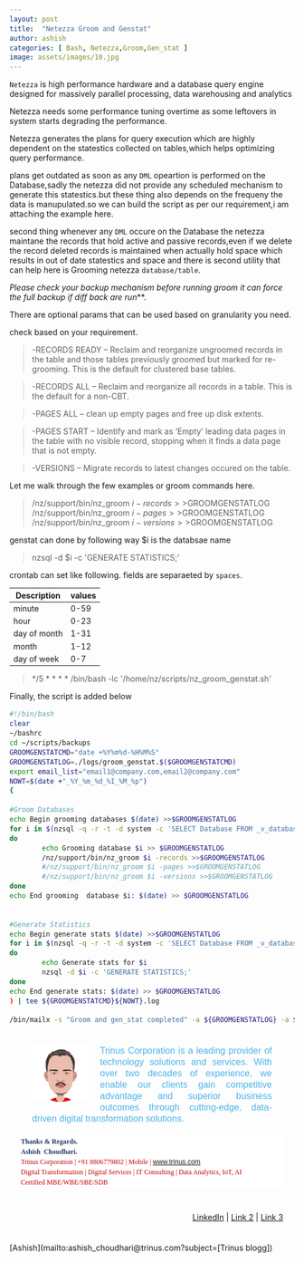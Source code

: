 ```yaml
---
layout: post
title:  "Netezza Groom and Genstat"
author: ashish
categories: [ Bash, Netezza,Groom,Gen_stat ]
image: assets/images/10.jpg
---
```

`Netezza` is high performance hardware and a database query engine designed for massively parallel processing, data warehousing and analytics

Netezza needs some performance tuning overtime as some leftovers in system starts degrading the performance.

Netezza generates the plans for query execution which are highly dependent on the statestics collected on tables,which helps optimizing query performance.

plans get outdated as soon as any `DML` opeartion is performed on the Database,sadly the netezza did not provide any scheduled mechanism to generate this statestics.but these thing also depends on the frequeny the data is manupulated.so we can build the script as per our requirement,i am attaching the example here.

second thing whenever any `DML` occure on the Database the netezza maintane the records that hold active and passive records,even if we delete the record deleted records is maintained when actually hold space which results in out of date statestics and space and there is second utility that can help here is Grooming netezza `database/table`.

 _Please check your backup mechanism before running groom it can force the full backup if diff back are run_**.

There are optional params that can be used based on granularity you need.

check based on your requirement.

>-RECORDS READY – Reclaim and reorganize ungroomed records in the table and those tables previously groomed but marked for re-grooming. This is the default for clustered base tables.

>-RECORDS ALL – Reclaim and reorganize all records in a table. This is the default for a non-CBT.

>-PAGES ALL – clean up empty pages and free up disk extents.

>-PAGES START – Identify and mark as ‘Empty’ leading data pages in the table with no visible record, stopping when it finds a data page that is not empty.

>-VERSIONS – Migrate records to latest changes occured on the table.

Let me walk through the few examples or groom commands here.

>/nz/support/bin/nz_groom $i -records >>$GROOMGENSTATLOG
>/nz/support/bin/nz_groom $i -pages >>$GROOMGENSTATLOG
>/nz/support/bin/nz_groom $i -versions >>$GROOMGENSTATLOG

genstat can done by following way $i is the databsae name

>nzsql -d $i -c 'GENERATE STATISTICS;'

crontab can set like following.
fields are separaeted by `spaces`.


|Description|values|	
|---|---|
|minute| 0-59|	
|hour| 0-23|	
|day of month| 1-31|	
|month| 1-12|	
|day of week| 0-7|	


> */5 * * * * /bin/bash -lc '/home/nz/scripts/nz_groom_genstat.sh'


Finally, the script is added below

```sh
#!/bin/bash
clear
~/bashrc
cd ~/scripts/backups
GROOMGENSTATCMD="date +%Y%m%d-%H%M%S"
GROOMGENSTATLOG=./logs/groom_genstat.$($GROOMGENSTATCMD)
export email_list="email1@company.com,email2@company.com"
NOWT=$(date +"_%Y_%m_%d_%I_%M_%p")
{

#Groom Databases
echo Begin grooming databases $(date) >>$GROOMGENSTATLOG
for i in $(nzsql -q -r -t -d system -c 'SELECT Database FROM _v_database WHERE Database NOT LIKE '%STG%' AND Database NOT LIKE '%DEV%';')
do
        echo Grooming database $i >> $GROOMGENSTATLOG
        /nz/support/bin/nz_groom $i -records >>$GROOMGENSTATLOG
        #/nz/support/bin/nz_groom $i -pages >>$GROOMGENSTATLOG
        #/nz/support/bin/nz_groom $i -versions >>$GROOMGENSTATLOG
done
echo End grooming  database $i: $(date) >> $GROOMGENSTATLOG


#Generate Statistics
echo Begin generate stats $(date) >>$GROOMGENSTATLOG
for i in $(nzsql -q -r -t -d system -c 'SELECT Database FROM _v_database WHERE Database NOT LIKE '%STG%' AND Database NOT LIKE '%DEV%';')
do
        echo Generate stats for $i
        nzsql -d $i -c 'GENERATE STATISTICS;'
done
echo End generate stats: $(date) >> $GROOMGENSTATLOG
) | tee ${GROOMGENSTATCMD}${NOWT}.log

/bin/mailx -s "Groom and gen_stat completed" -a ${GROOMGENSTATLOG} -a ${GROOMGENSTATCMD}${NOWT}.log $email_list 



```
<div style="Margin:20px;">
            <img src="/assets/images/avatar_ashish.jpg" align="left" width="100" height="100" border="0" style="Margin:0 20px 20px 20px; background:#E79851;" />
            <p style="Margin:10px 20px 20px 20px; font:16px/1.25 sans-serif; color:#4CB3E8; text-align:justify;">
               Trinus Corporation is a leading provider of technology solutions and services. With over two decades of experience, we enable our clients gain competitive advantage and superior business outcomes through cutting-edge, data-driven digital transformation solutions.
            <br>
			<div class=WordSection1>

<p style='margin:0cm;margin-bottom:.0001pt;background:white'><b><span
lang=EN-US style='font-size:9.0pt;font-family:"inherit",serif;color:#1F3864;
mso-ansi-language:EN-US'>Thanks &amp; Regards.</span></span></b><span
style='font-family:"Calibri",sans-serif;color:black'><o:p></o:p></span></p>

<p style='margin:0cm;margin-bottom:.0001pt;background:white;font-variant-ligatures: normal;
font-variant-caps: normal;orphans: 2;text-align:start;widows: 2;-webkit-text-stroke-width: 0px;
text-decoration-style: initial;text-decoration-color: initial;word-spacing:
0px'><b><span data-ogsc="rgb(31, 56, 100)" style='font-style:inherit;
font-variant:inherit;font-weight:inherit;font-stretch: inherit;line-height:
inherit'><span lang=EN-US style='font-size:9.0pt;font-family:"inherit",serif;
color:#1F3864;mso-ansi-language:EN-US'>Ashish <span
style='mso-spacerun:yes'> </span>Choudhari.</span></span></b><span
style='font-family:"Calibri",sans-serif;color:black'><o:p></o:p></span></p>

<p style='margin:0cm;margin-bottom:.0001pt;background:white;font-variant-ligatures: normal;
font-variant-caps: normal;orphans: 2;text-align:start;widows: 2;-webkit-text-stroke-width: 0px;
text-decoration-style: initial;text-decoration-color: initial;word-spacing:
0px'><span data-ogsc="rgb(192, 0, 0)" style='font-style:inherit;font-variant:
inherit;font-weight:inherit;font-stretch: inherit;line-height:inherit'><span
lang=EN-US style='font-size:9.0pt;font-family:"inherit",serif;color:#C00000;
mso-ansi-language:EN-US'>Trinus Corporation | +91 8806779802 | Mobile |&nbsp;</span></span><span
data-ogsc="rgb(192, 0, 0)" style='font-style:inherit;font-variant:inherit;
font-weight:inherit;font-stretch: inherit;line-height:inherit'><span
lang=EN-US style='font-size:9.0pt;font-family:"Calibri",sans-serif;color:#C00000;
mso-ansi-language:EN-US'><a href="http://www.trinus.com/" target="_blank"
data-auth=NotApplicable data-ogsc="">www.trinus.com</a></span></span><span
style='font-family:"Calibri",sans-serif;color:black'><o:p></o:p></span></p>

<p style='margin:0cm;margin-bottom:.0001pt;background:white;font-variant-ligatures: normal;
font-variant-caps: normal;orphans: 2;text-align:start;widows: 2;-webkit-text-stroke-width: 0px;
text-decoration-style: initial;text-decoration-color: initial;word-spacing:
0px'><span data-ogsc="rgb(192, 0, 0)" style='font-style:inherit;font-variant:
inherit;font-weight:inherit;font-stretch: inherit;line-height:inherit'><span
style='font-size:9.0pt;font-family:"inherit",serif;color:#C00000'>Digital
Transformation | Digital Services | IT Consulting | Data Analytics, IoT, AI</span></span><span
style='font-family:"Calibri",sans-serif;color:black'><o:p></o:p></span></p>

<p style='margin:0cm;margin-bottom:.0001pt;background:white;font-variant-ligatures: normal;
font-variant-caps: normal;orphans: 2;text-align:start;widows: 2;-webkit-text-stroke-width: 0px;
text-decoration-style: initial;text-decoration-color: initial;background-image:
initial;word-spacing:0px'><span data-ogsc="rgb(192, 0, 0)" style='font-style:
inherit;font-variant:inherit;font-weight:inherit;font-stretch: inherit;
line-height:inherit;background-image:initial'><span lang=EN-US
style='font-size:9.0pt;font-family:"inherit",serif;color:#C00000;mso-ansi-language:
EN-US'>Certified MBE/WBE/SBE/SDB</span></span><span style='font-family:"Calibri",sans-serif;
color:black'><o:p></o:p></span></p>

<p class=MsoNormal><o:p>&nbsp;</o:p></p>

</div>
			<p align="right">
              <a href="linkedin.com/in/mannara-technologies-recruitment-team-1947495b">LinkedIn</a> |
              <a href="#">Link 2</a> |
              <a href="#">Link 3</a>
              <br><br>
            </p>
			</p>
</div>
[Ashish](mailto:ashish_choudhari@trinus.com?subject=[Trinus blogg])